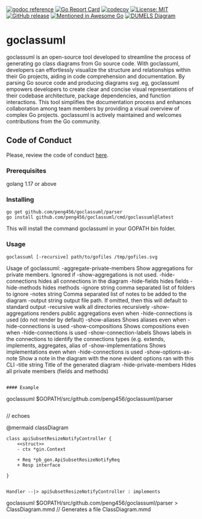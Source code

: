 [![godoc reference](https://img.shields.io/badge/godoc-reference-blue.svg)](https://godoc.org/github.com/peng456/goclassuml/parser) [![Go Report Card](https://goreportcard.com/badge/github.com/peng456/goclassuml)](https://goreportcard.com/report/github.com/peng456/goclassuml) [![codecov](https://codecov.io/gh/peng456/goclassuml/branch/master/graph/badge.svg)](https://codecov.io/gh/peng456/goclassuml) [![License: MIT](https://img.shields.io/badge/License-MIT-green.svg)](https://opensource.org/licenses/MIT)
[![GitHub release](https://img.shields.io/github/release/peng456/goclassuml.svg)](https://github.com/peng456/goclassuml/releases/)
[![Mentioned in Awesome Go](https://awesome.re/mentioned-badge.svg)](https://github.com/avelino/awesome-go) 
[![DUMELS Diagram](https://www.dumels.com/api/v1/badge/23ff0222-e93b-4e9f-a4ef-4d5d9b7a5c7d)](https://www.dumels.com/diagram/23ff0222-e93b-4e9f-a4ef-4d5d9b7a5c7d) 
# goclassuml

goclassuml is an open-source tool developed to streamline the process of generating go class diagrams from Go source code. With goclassuml, developers can effortlessly visualize the structure and relationships within their Go projects, aiding in code comprehension and documentation. By parsing Go source code and producing diagrams svg .eg, goclassuml empowers developers to create clear and concise visual representations of their codebase architecture, package dependencies, and function interactions. This tool simplifies the documentation process and enhances collaboration among team members by providing a visual overview of complex Go projects. goclassuml is actively maintained and welcomes contributions from the Go community.


## Code of Conduct
Please, review the code of conduct [here](https://github.com/peng456/goclassuml/blob/master/CODE_OF_CONDUCT.md "here").

### Prerequisites
golang 1.17 or above

### Installing

```
go get github.com/peng456/goclassuml/parser
go install github.com/peng456/goclassuml/cmd/goclassuml@latest
```

This will install the command goclassuml in your GOPATH bin folder.

### Usage

```
goclassuml [-recursive] path/to/gofiles /tmp/gofiles.svg
```


Usage of goclassuml:
  -aggregate-private-members
        Show aggregations for private members. Ignored if -show-aggregations is not used.
  -hide-connections
        hides all connections in the diagram
  -hide-fields
        hides fields
  -hide-methods
        hides methods
  -ignore string
        comma separated list of folders to ignore
  -notes string
        Comma separated list of notes to be added to the diagram
  -output string
        output file path. If omitted, then this will default to standard output
  -recursive
        walk all directories recursively
  -show-aggregations
        renders public aggregations even when -hide-connections is used (do not render by default)
  -show-aliases
        Shows aliases even when -hide-connections is used
  -show-compositions
        Shows compositions even when -hide-connections is used
  -show-connection-labels
        Shows labels in the connections to identify the connections types (e.g. extends, implements, aggregates, alias of
  -show-implementations
        Shows implementations even when -hide-connections is used
  -show-options-as-note
        Show a note in the diagram with the none evident options ran with this CLI
  -title string
        Title of the generated diagram
  -hide-private-members
        Hides all private members (fields and methods)
```

#### Example
```
goclassuml $GOPATH/src/github.com/peng456/goclassuml/parser
```
```
// echoes

@mermaid
classDiagram

    class apiSubsetResizeNotifyController {
        <<struct>>
        - ctx *gin.Context

        + Req *pb_gen.ApiSubsetResizeNotifyReq
        + Resp interface

    }
    

    Handler --|> apiSubsetResizeNotifyController : implements



goclassuml $GOPATH/src/github.com/peng456/goclassuml/parser > ClassDiagram.mmd
// Generates a file ClassDiagram.mmd